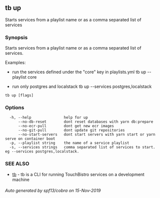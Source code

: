 ## tb up

Starts services from a playlist name or as a comma separated list of services

### Synopsis

Starts services from a playlist name or as a comma separated list of services.

Examples:
- run the services defined under the "core" key in playlists.yml
	tb up --playlist core

- run only postgres and localstack
	tb up --services postgres,localstack

```
tb up [flags]
```

### Options

```
  -h, --help               help for up
      --no-db-reset        dont reset databases with yarn db:prepare
      --no-ecr-pull        dont get new ecr images
      --no-git-pull        dont update git repositories
      --no-start-servers   dont start servers with yarn start or yarn serve on container boot
  -p, --playlist string    the name of a service playlist
  -s, --services strings   comma separated list of services to start. eg --services postgres,localstack.
```

### SEE ALSO

* [tb](tb.md)	 - tb is a CLI for running TouchBistro services on a development machine

###### Auto generated by spf13/cobra on 15-Nov-2019
